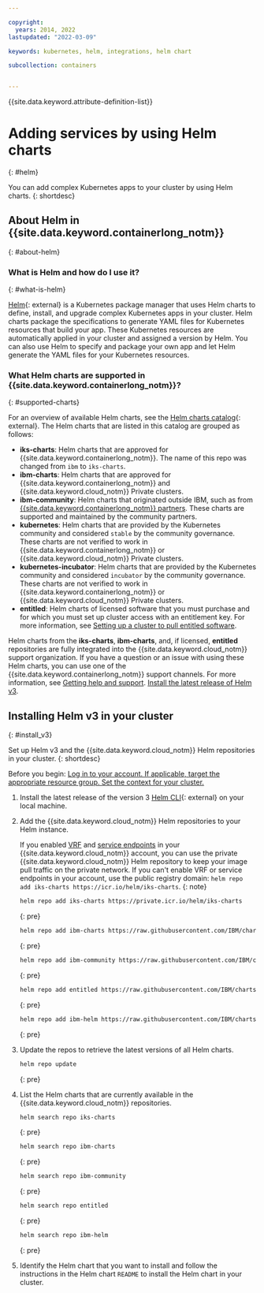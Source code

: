 ```yaml
---

copyright: 
  years: 2014, 2022
lastupdated: "2022-03-09"

keywords: kubernetes, helm, integrations, helm chart

subcollection: containers


---
```


{{site.data.keyword.attribute-definition-list}}


# Adding services by using Helm charts
{: #helm}

You can add complex Kubernetes apps to your cluster by using Helm charts.
{: shortdesc}

## About Helm in {{site.data.keyword.containerlong_notm}}
{: #about-helm}

### What is Helm and how do I use it?
{: #what-is-helm}

[Helm](https://helm.sh){: external} is a Kubernetes package manager that uses Helm charts to define, install, and upgrade complex Kubernetes apps in your cluster. Helm charts package the specifications to generate YAML files for Kubernetes resources that build your app. These Kubernetes resources are automatically applied in your cluster and assigned a version by Helm. You can also use Helm to specify and package your own app and let Helm generate the YAML files for your Kubernetes resources.

### What Helm charts are supported in {{site.data.keyword.containerlong_notm}}?
{: #supported-charts}

For an overview of available Helm charts, see the [Helm charts catalog](https://cloud.ibm.com/kubernetes/helm){: external}. The Helm charts that are listed in this catalog are grouped as follows:

- **iks-charts**: Helm charts that are approved for {{site.data.keyword.containerlong_notm}}. The name of this repo was changed from `ibm` to `iks-charts`.
- **ibm-charts**: Helm charts that are approved for {{site.data.keyword.containerlong_notm}} and {{site.data.keyword.cloud_notm}} Private clusters.
- **ibm-community**: Helm charts that originated outside IBM, such as from [{{site.data.keyword.containerlong_notm}} partners](/docs/containers?topic=containers-service-partners). These charts are supported and maintained by the community partners.
- **kubernetes**: Helm charts that are provided by the Kubernetes community and considered `stable` by the community governance. These charts are not verified to work in {{site.data.keyword.containerlong_notm}} or {{site.data.keyword.cloud_notm}} Private clusters.
- **kubernetes-incubator**: Helm charts that are provided by the Kubernetes community and considered `incubator` by the community governance. These charts are not verified to work in {{site.data.keyword.containerlong_notm}} or {{site.data.keyword.cloud_notm}} Private clusters.
- **entitled**: Helm charts of licensed software that you must purchase and for which you must set up cluster access with an entitlement key. For more information, see [Setting up a cluster to pull entitled software](/docs/containers?topic=containers-registry#secret_entitled_software).

Helm charts from the **iks-charts**, **ibm-charts**, and, if licensed, **entitled** repositories are fully integrated into the {{site.data.keyword.cloud_notm}} support organization. If you have a question or an issue with using these Helm charts, you can use one of the {{site.data.keyword.containerlong_notm}} support channels. For more information, see [Getting help and support](/docs/containers?topic=containers-get-help). [Install the latest release of Helm v3](#install_v3).



## Installing Helm v3 in your cluster
{: #install_v3}

Set up Helm v3 and the {{site.data.keyword.cloud_notm}} Helm repositories in your cluster.
{: shortdesc}

Before you begin: [Log in to your account. If applicable, target the appropriate resource group. Set the context for your cluster.](/docs/containers?topic=containers-cs_cli_install#cs_cli_configure)

1. Install the latest release of the version 3 [Helm CLI](https://github.com/helm/helm/releases){: external} on your local machine.

2. Add the {{site.data.keyword.cloud_notm}} Helm repositories to your Helm instance.

    If you enabled [VRF](/docs/account?topic=account-vrf-service-endpoint#vrf) and [service endpoints](/docs/account?topic=account-vrf-service-endpoint#service-endpoint) in your {{site.data.keyword.cloud_notm}} account, you can use the private {{site.data.keyword.cloud_notm}} Helm repository to keep your image pull traffic on the private network. If you can't enable VRF or service endpoints in your account, use the public registry domain: `helm repo add iks-charts https://icr.io/helm/iks-charts`.
    {: note}

    ```sh
    helm repo add iks-charts https://private.icr.io/helm/iks-charts
    ```
    {: pre}

    ```sh
    helm repo add ibm-charts https://raw.githubusercontent.com/IBM/charts/master/repo/stable
    ```
    {: pre}

    ```sh
    helm repo add ibm-community https://raw.githubusercontent.com/IBM/charts/master/repo/community
    ```
    {: pre}

    ```sh
    helm repo add entitled https://raw.githubusercontent.com/IBM/charts/master/repo/entitled
    ```
    {: pre}

    ```sh
    helm repo add ibm-helm https://raw.githubusercontent.com/IBM/charts/master/repo/ibm-helm
    ```
    {: pre}

3. Update the repos to retrieve the latest versions of all Helm charts.
    ```sh
    helm repo update
    ```
    {: pre}

4. List the Helm charts that are currently available in the {{site.data.keyword.cloud_notm}} repositories.
    ```sh
    helm search repo iks-charts
    ```
    {: pre}

    ```sh
    helm search repo ibm-charts
    ```
    {: pre}

    ```sh
    helm search repo ibm-community
    ```
    {: pre}

    ```sh
    helm search repo entitled
    ```
    {: pre}

    ```sh
    helm search repo ibm-helm
    ```
    {: pre}

5. Identify the Helm chart that you want to install and follow the instructions in the Helm chart `README` to install the Helm chart in your cluster.




